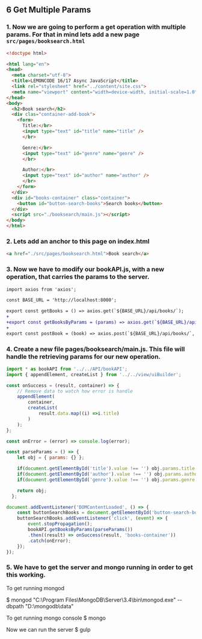 ## 6 Get Multiple Params

### 1. Now we are going to perform a get operation with multiple params. For that in mind lets add a new page `src/pages/booksearch.html`

```html
<!doctype html>

<html lang="en">
<head>
  <meta charset="utf-8">
  <title>LEMONCODE 16/17 Async JavaScript</title>
  <link rel="stylesheet" href="../content/site.css">
  <meta name="viewport" content="width=device-width, initial-scale=1.0"/>
</head>
<body>
  <h2>Book search</h2>
  <div clas="container-add-book">
    <form>
      Title:</br>
      <input type="text" id="title" name="title" />
      </br>

      Genre:</br>
      <input type="text" id="genre" name="genre" />
      </br>

      Author:</br>
      <input type="text" id="author" name="author" />
      </br>
    </form>
  </div>
  <div id="books-container" class="container">
    <button id="button-search-books">Search books</button>
  </div>
  <script src="./booksearch/main.js"></script>
</body>
</html>
```


### 2. Lets add an anchor to this page on index.html

```html
<a href="./src/pages/booksearch.html">Book search</a>
```

### 3. Now we have to modify our bookAPI.js, with a new operation, that carries the params to the server.

```diff
import axios from 'axios';

const BASE_URL = 'http://localhost:8000';

export const getBooks = () => axios.get(`${BASE_URL}/api/books/`);
+
+export const getBooksByParams = (params) => axios.get(`${BASE_URL}/api/books/`, params);
+
export const postBook = (book) => axios.post(`${BASE_URL}/api/books/`, book);
```

### 4. Create a new file pages/booksearch/main.js. This file will handle the retrieving params for our new operation.

```javascript
import * as bookAPI from '../../API/bookAPI';
import { appendElement, createList } from '../../view/uiBuilder';

const onSuccess = (result, container) => {
    // Remove data to watch how error is handle
    appendElement(
        container, 
        createList(
            result.data.map((i) =>i.title)
        )
    );
};

const onError = (error) => console.log(error);

const parseParams = () => {
    let obj = { params: {} };

    if(document.getElementById('title').value !== '') obj.params.title = document.getElementById('title').value;
    if(document.getElementById('author').value !== '') obj.params.author = document.getElementById('author').value;
    if(document.getElementById('genre').value !== '') obj.params.genre = document.getElementById('genre').value;

    return obj;
  };

document.addEventListener('DOMContentLoaded', () => {
    const buttonSearchBooks = document.getElementById('button-search-books');
    buttonSearchBooks.addEventListener('click', (event) => {
        event.stopPropagation();
        bookAPI.getBooksByParams(parseParams())
        .then((result) => onSuccess(result, 'books-container'))
        .catch(onError);
    });
});
```

### 5. We have to get the server and mongo running in order to get this working.

To get running mongod

$ mongod
"C:\Program Files\MongoDB\Server\3.4\bin\mongod.exe" --dbpath "D:\mongodb\data"

To get running mongo console
$ mongo

Now we can run the server
$ gulp
